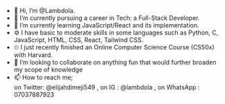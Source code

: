 - 👋 Hi, I’m @Lambdola.
- 👀 I’m currently pursuing a career in Tech: a Full-Stack Developer.
- 🌱 I’m currently learning JavaScript/React and its implementation.
- ⚙ I have basic to moderate skills in some languages such as Python, C, JavaScript, HTML, CSS, React, Tailwind CSS.
- ⏲ I just recently finished an Online Computer Science Course (CS50x) with Harvard.
- 💞️ I’m looking to collaborate on anything fun that would further broaden my scope of knowledge 
- 📫 How to reach me;           
on Twitter: @elijahdimeji549 , on IG : @lambdola , on WhatsApp : 07037887923

<!---
Lambdola/Lambdola is a ✨ special ✨ repository because its `README.md` (this file) appears on your GitHub profile.
You can click the Preview link to take a look at your changes.
--->
